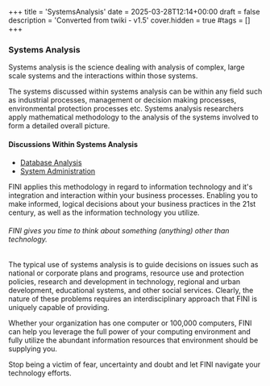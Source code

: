 +++
title = 'SystemsAnalysis'
date = 2025-03-28T12:14+00:00
draft = false
description = 'Converted from twiki - v1.5'
cover.hidden = true
#tags = []
+++

### Systems Analysis

Systems analysis is the science dealing with analysis of complex, large
scale systems and the interactions within those systems.

The systems discussed within systems analysis can be within any field
such as industrial processes, management or decision making processes,
environmental protection processes etc. Systems analysis researchers
apply mathematical methodology to the analysis of the systems involved
to form a detailed overall picture.

#### Discussions Within Systems Analysis

- [Database Analysis](DatabaseAnalysis)
- [System Administration](SystemAdministration)

FINI applies this methodology in regard to information technology and
it's integration and interaction within your business processes.
Enabling you to make informed, logical decisions about your business
practices in the 21st century, as well as the information technology you
utilize.

###### FINI gives you time to think about something (anything) other than technology.

The typical use of systems analysis is to guide decisions on issues such
as national or corporate plans and programs, resource use and protection
policies, research and development in technology, regional and urban
development, educational systems, and other social services. Clearly,
the nature of these problems requires an interdisciplinary approach that
FINI is uniquely capable of providing.

Whether your organization has one computer or 100,000 computers, FINI
can help you leverage the full power of your computing environment and
fully utilize the abundant information resources that environment should
be supplying you.

Stop being a victim of fear, uncertainty and doubt and let FINI navigate
your technology efforts.
